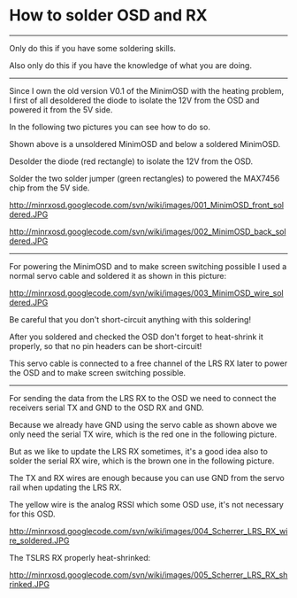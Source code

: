 # How to solder OSD and RX #


---


Only do this if you have some soldering skills.

Also only do this if you have the knowledge of what you are doing.


---


Since I own the old version V0.1 of the MinimOSD with the heating problem, I first of all desoldered the diode to isolate the 12V from the OSD and powered it from the 5V side.

In the following two pictures you can see how to do so.

Shown above is a unsoldered MinimOSD and below a soldered MinimOSD.

Desolder the diode (red rectangle) to isolate the 12V from the OSD.

Solder the two solder jumper (green rectangles) to powered the MAX7456 chip from the 5V side.

http://minrxosd.googlecode.com/svn/wiki/images/001_MinimOSD_front_soldered.JPG

http://minrxosd.googlecode.com/svn/wiki/images/002_MinimOSD_back_soldered.JPG


---


For powering the MinimOSD and to make screen switching possible I used a normal servo cable and soldered it as shown in this picture:

http://minrxosd.googlecode.com/svn/wiki/images/003_MinimOSD_wire_soldered.JPG

Be careful that you don't short-circuit anything with this soldering!

After you soldered and checked the OSD don't forget to heat-shrink it properly, so that no pin headers can be short-circuit!

This servo cable is connected to a free channel of the LRS RX later to power the OSD and to make screen switching possible.


---


For sending the data from the LRS RX to the OSD we need to connect the receivers serial TX and GND to the OSD RX and GND.

Because we already have GND using the servo cable as shown above we only need the serial TX wire, which is the red one in the following picture.

But as we like to update the LRS RX sometimes, it's a good idea also to solder the serial RX wire, which is the brown one in the following picture.

The TX and RX wires are enough because you can use GND from the servo rail when updating the LRS RX.

The yellow wire is the analog RSSI which some OSD use, it's not necessary for this OSD.

http://minrxosd.googlecode.com/svn/wiki/images/004_Scherrer_LRS_RX_wire_soldered.JPG

The TSLRS RX properly heat-shrinked:

http://minrxosd.googlecode.com/svn/wiki/images/005_Scherrer_LRS_RX_shrinked.JPG
